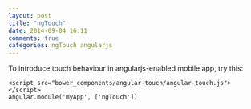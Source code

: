```yaml
---
layout: post
title: "ngTouch"
date: 2014-09-04 16:11
comments: true
categories: ngTouch angularjs 
---
```



To introduce touch behaviour in angularjs-enabled mobile app, try this:


    <script src="bower_components/angular-touch/angular-touch.js"></script>
    angular.module('myApp', ['ngTouch']) 


